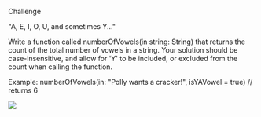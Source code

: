 Challenge

"A, E, I, O, U, and sometimes Y..."

Write a function called numberOfVowels(in string: String) that returns the count of the total number of vowels in a string. Your solution should be case-insensitive, and allow for 'Y' to be included, or excluded from the count when calling the function.

Example: numberOfVowels(in: "Polly wants a cracker!", isYAVowel = true) // returns 6

![](Glad.gif)
